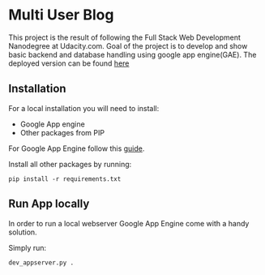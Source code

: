 # Multi User Blog

This project is the result of following the Full Stack Web Development
Nanodegree at Udacity.com. Goal of the project is to develop and show basic
backend and database handling using google app engine(GAE). The deployed version
can be found [here](http://udacity-157413.appspot.com/)

## Installation
For a local installation you will need to install:
- Google App engine
- Other packages from PIP

For Google App Engine follow this [guide](https://drive.google.com/file/d/0Byu3UemwRffDc21qd3duLW9LMm8/view).

Install all other packages by running:
```
pip install -r requirements.txt
```

## Run App locally
In order to run a local webserver Google App Engine come with a handy solution.

Simply run:
```
dev_appserver.py .
```
